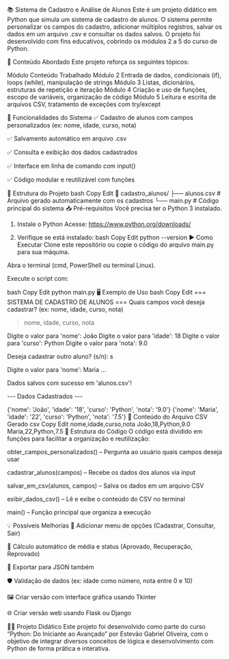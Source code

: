 📚 Sistema de Cadastro e Análise de Alunos
Este é um projeto didático em Python que simula um sistema de cadastro de alunos. O sistema permite personalizar os campos do cadastro, adicionar múltiplos registros, salvar os dados em um arquivo .csv e consultar os dados salvos. O projeto foi desenvolvido com fins educativos, cobrindo os módulos 2 a 5 do curso de Python.

🧠 Conteúdo Abordado
Este projeto reforça os seguintes tópicos:

Módulo	Conteúdo Trabalhado
Módulo 2	Entrada de dados, condicionais (if), loops (while), manipulação de strings
Módulo 3	Listas, dicionários, estruturas de repetição e iteração
Módulo 4	Criação e uso de funções, escopo de variáveis, organização de código
Módulo 5	Leitura e escrita de arquivos CSV, tratamento de exceções com try/except

🚀 Funcionalidades do Sistema
✅ Cadastro de alunos com campos personalizados (ex: nome, idade, curso, nota)

✅ Salvamento automático em arquivo .csv

✅ Consulta e exibição dos dados cadastrados

✅ Interface em linha de comando com input()

✅ Código modular e reutilizável com funções

📂 Estrutura do Projeto
bash
Copy
Edit
📁 cadastro_alunos/
├── alunos.csv              # Arquivo gerado automaticamente com os cadastros
└── main.py                 # Código principal do sistema
📥 Pré-requisitos
Você precisa ter o Python 3 instalado.

1. Instale o Python
Acesse: https://www.python.org/downloads/

2. Verifique se está instalado:
bash
Copy
Edit
python --version
▶️ Como Executar
Clone este repositório ou copie o código do arquivo main.py para sua máquina.

Abra o terminal (cmd, PowerShell ou terminal Linux).

Execute o script com:

bash
Copy
Edit
python main.py
🖥️ Exemplo de Uso
bash
Copy
Edit
=== SISTEMA DE CADASTRO DE ALUNOS ===
Quais campos você deseja cadastrar? (ex: nome, idade, curso, nota)
> nome, idade, curso, nota

Digite o valor para 'nome': João
Digite o valor para 'idade': 18
Digite o valor para 'curso': Python
Digite o valor para 'nota': 9.0

Deseja cadastrar outro aluno? (s/n): s

Digite o valor para 'nome': Maria
...

Dados salvos com sucesso em 'alunos.csv'!

--- Dados Cadastrados ---

{'nome': 'João', 'idade': '18', 'curso': 'Python', 'nota': '9.0'}
{'nome': 'Maria', 'idade': '22', 'curso': 'Python', 'nota': '7.5'}
📁 Conteúdo do Arquivo CSV Gerado
csv
Copy
Edit
nome,idade,curso,nota
João,18,Python,9.0
Maria,22,Python,7.5
🧩 Estrutura do Código
O código está dividido em funções para facilitar a organização e reutilização:

obter_campos_personalizados() – Pergunta ao usuário quais campos deseja usar

cadastrar_alunos(campos) – Recebe os dados dos alunos via input

salvar_em_csv(alunos, campos) – Salva os dados em um arquivo CSV

exibir_dados_csv() – Lê e exibe o conteúdo do CSV no terminal

main() – Função principal que organiza a execução

💡 Possíveis Melhorias
🔄 Adicionar menu de opções (Cadastrar, Consultar, Sair)

🧮 Cálculo automático de média e status (Aprovado, Recuperação, Reprovado)

💾 Exportar para JSON também

🛡️ Validação de dados (ex: idade como número, nota entre 0 e 10)

🖼️ Criar versão com interface gráfica usando Tkinter

🌐 Criar versão web usando Flask ou Django

👨‍🏫 Projeto Didático
Este projeto foi desenvolvido como parte do curso “Python: Do Iniciante ao Avançado” por Estevão Gabriel Oliveira, com o objetivo de integrar diversos conceitos de lógica e desenvolvimento com Python de forma prática e interativa.

